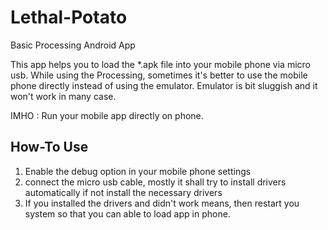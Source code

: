 Lethal-Potato
=============

Basic Processing Android App

This app helps you to load the *.apk file into your mobile phone via micro usb.
While using the Processing, sometimes it's better to use the mobile phone directly instead of using the emulator. Emulator is bit sluggish and it won't work in many case.

IMHO : Run your mobile app directly on phone.

How-To Use
----------

1. Enable the debug option in your mobile phone settings
2. connect the micro usb cable, mostly it shall try to install drivers automatically if not install the necessary drivers
3. If you installed the drivers and didn't work means, then restart you system so that you can able to load app in phone.

